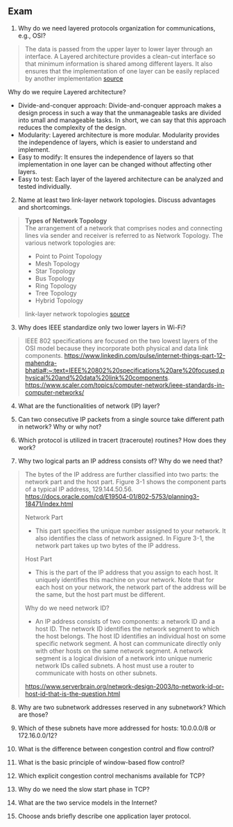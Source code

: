 ## Exam 

1. Why do we need layered protocols organization for communications, e.g., OSI?
> The data is passed from the upper layer to lower layer through an interface. A Layered architecture provides a clean-cut interface so that minimum information is shared among different layers. It also ensures that the implementation of one layer can be easily replaced by another implementation [source](https://www.javatpoint.com/computer-network-models#:~:text=A%20Layered%20architecture%20provides%20a,is%20known%20as%20network%20architecture)
> 
Why do we require Layered architecture?
 - Divide-and-conquer approach: Divide-and-conquer approach makes a design process in such a way that the unmanageable tasks are divided into small and manageable tasks. In short, we can say that this approach reduces the complexity of the design.
 - Modularity: Layered architecture is more modular. Modularity provides the independence of layers, which is easier to understand and implement.
 - Easy to modify: It ensures the independence of layers so that implementation in one layer can be changed without affecting other layers.
 - Easy to test: Each layer of the layered architecture can be analyzed and tested individually.

2. Name at least two link-layer network topologies. Discuss advantages and shortcomings.
> **Types of Network Topology**  
> The arrangement of a network that comprises nodes and connecting lines via sender and receiver is referred to as Network Topology. The various network topologies are:
> - Point to Point Topology
> - Mesh Topology
> - Star Topology
> - Bus Topology
> - Ring Topology
> - Tree Topology
> - Hybrid Topology
>  
> link-layer network topologies [source](https://www.geeksforgeeks.org/types-of-network-topology/) 

3. Why does IEEE standardize only two lower layers in Wi-Fi?
> IEEE 802 specifications are focused on the two lowest layers of the OSI model because they incorporate both physical and data link components.
> https://www.linkedin.com/pulse/internet-things-part-12-mahendra-bhatia#:~:text=IEEE%20802%20specifications%20are%20focused,physical%20and%20data%20link%20components.
> https://www.scaler.com/topics/computer-network/ieee-standards-in-computer-networks/

4. What are the functionalities of network (IP) layer?
>

5. Can two consecutive IP packets from a single source take different path in network?
Why or why not?
>

6. Which protocol is utilized in tracert (traceroute) routines? How does they work?
>

7. Why two logical parts an IP address consists of? Why do we need that?
> The bytes of the IP address are further classified into two parts: the network part and the host part. Figure 3-1 shows the component parts of a typical IP address, 129.144.50.56.
> https://docs.oracle.com/cd/E19504-01/802-5753/planning3-18471/index.html
>  
> Network Part  
> - This part specifies the unique number assigned to your network. It also identifies the class of network assigned. In Figure 3-1, the network part takes up two bytes of the IP address.
>
> Host Part
> - This is the part of the IP address that you assign to each host. It uniquely identifies this machine on your network. Note that for each host on your network, the network part of the address will be the same, but the host part must be different.
>  
> Why do we need network ID?
> - An IP address consists of two components: a network ID and a host ID. The network ID identifies the network segment to which the host belongs. The host ID identifies an individual host on some specific network segment. A host can communicate directly only with other hosts on the same network segment. A network segment is a logical division of a network into unique numeric network IDs called subnets. A host must use a router to communicate with hosts on other subnets.
> 
> https://www.serverbrain.org/network-design-2003/to-network-id-or-host-id-that-is-the-question.html

8. Why are two subnetwork addresses reserved in any subnetwork? Which are those?
> 

9. Which of these subnets have more addressed for hosts: 10.0.0.0/8 or 172.16.0.0/12?
>

10. What is the difference between congestion control and flow control?
>

11. What is the basic principle of window-based flow control?
>

12. Which explicit congestion control mechanisms available for TCP?
>

13. Why do we need the slow start phase in TCP?
>

14. What are the two service models in the Internet?
>

15. Choose ands briefly describe one application layer protocol.
> 
